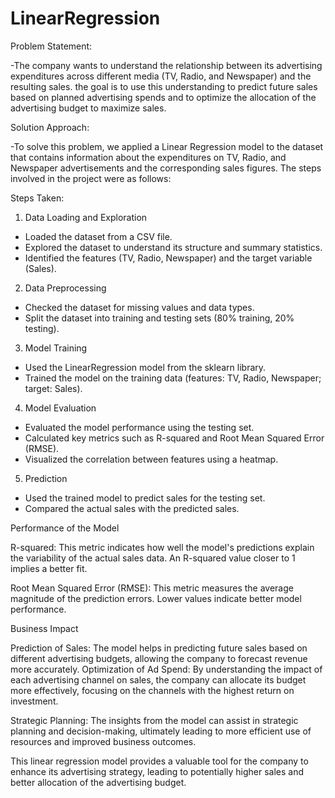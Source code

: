 # LinearRegression

Problem Statement:

-The company wants to understand the relationship between its advertising expenditures across different media (TV, Radio, and Newspaper) and the resulting sales. 
 the goal is to use this understanding to predict future sales based on planned advertising spends and to optimize the allocation of the advertising budget to 
 maximize sales.

Solution Approach:

-To solve this problem, we applied a Linear Regression model to the dataset that contains information about the expenditures on TV, Radio, and Newspaper 
 advertisements and the corresponding sales figures. The steps involved in the project were as follows:

Steps Taken:

1. Data Loading and Exploration

- Loaded the dataset from a CSV file.
- Explored the dataset to understand its structure and summary statistics.
- Identified the features (TV, Radio, Newspaper) and the target variable (Sales).

2. Data Preprocessing

- Checked the dataset for missing values and data types.
- Split the dataset into training and testing sets (80% training, 20% testing).

3. Model Training

- Used the LinearRegression model from the sklearn library.
- Trained the model on the training data (features: TV, Radio, Newspaper; target: Sales).

4. Model Evaluation

- Evaluated the model performance using the testing set.
- Calculated key metrics such as R-squared and Root Mean Squared Error (RMSE).
- Visualized the correlation between features using a heatmap.

5. Prediction

- Used the trained model to predict sales for the testing set.
- Compared the actual sales with the predicted sales.

Performance of the Model

  R-squared: This metric indicates how well the model's predictions explain the variability of the actual sales data. An R-squared value closer to 1 implies a 
             better fit.
  
  Root Mean Squared Error (RMSE): This metric measures the average magnitude of the prediction errors. Lower values indicate better model performance.

Business Impact
  
  Prediction of Sales: The model helps in predicting future sales based on different advertising budgets, allowing the company to forecast revenue more accurately.
                       Optimization of Ad Spend: By understanding the impact of each advertising channel on sales, the company can allocate its budget more 
                       effectively, focusing on the channels with the highest return on investment.
                       
   Strategic Planning: The insights from the model can assist in strategic planning and decision-making, ultimately leading to more efficient use of resources and 
                       improved business outcomes.

This linear regression model provides a valuable tool for the company to enhance its advertising strategy, leading to potentially higher sales and better allocation of the advertising budget.
